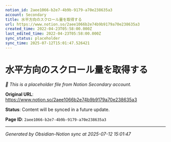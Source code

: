 ```yaml
---
notion_id: 2aee1066-b2e7-4b9b-9179-a70e238635a3
account: Secondary
title: 水平方向のスクロール量を取得する
url: https://www.notion.so/2aee1066b2e74b9b9179a70e238635a3
created_time: 2022-04-23T05:58:00.000Z
last_edited_time: 2022-04-23T05:58:00.000Z
sync_status: placeholder
sync_time: 2025-07-12T15:01:47.526421
---
```


# 水平方向のスクロール量を取得する

*🔄 This is a placeholder file from Notion Secondary account.*

**Original URL**: https://www.notion.so/2aee1066b2e74b9b9179a70e238635a3

**Status**: Content will be synced in a future update.

**Page ID**: `2aee1066-b2e7-4b9b-9179-a70e238635a3`

---

*Generated by Obsidian-Notion sync at 2025-07-12 15:01:47*
